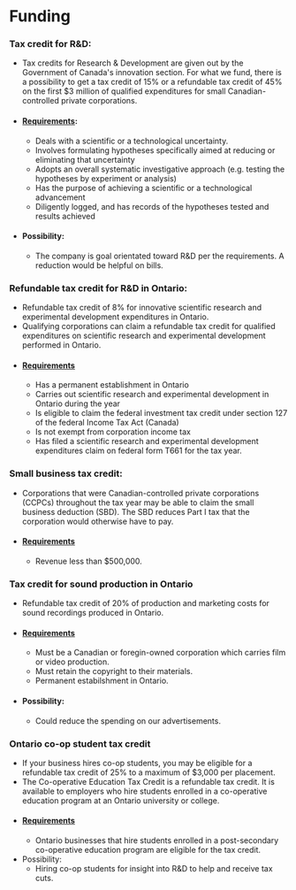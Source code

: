 # Funding

### Tax credit for R&D:
* Tax credits for Research & Development are given out by the Government of Canada's innovation section. For what we fund, there is a possibility to get a tax credit of 15% or a refundable tax credit of 45% on the first $3 million of qualified expenditures for small Canadian-controlled private corporations.
* #### [Requirements](https://www.ic.gc.ca/app/scr/innovation/list-liste/1c1e0cc431cb4255;jsessionid=0001POJ7p6EDG2b-1H5VstVkjtX:-1A04L47#drop-1029):
  * Deals with a scientific or a technological uncertainty.
  * Involves formulating hypotheses specifically aimed at reducing or eliminating that uncertainty
  * Adopts an overall systematic investigative approach (e.g. testing the hypotheses by experiment or analysis)
  * Has the purpose of achieving a scientific or a technological advancement
  * Diligently logged, and has records of the hypotheses tested and results achieved
* #### Possibility:
    * The company is goal orientated toward R&D per the requirements. A reduction would be helpful on bills.
### Refundable tax credit for R&D in Ontario:
* Refundable tax credit of 8% for innovative scientific research and experimental development expenditures in Ontario.
* Qualifying corporations can claim a refundable tax credit for qualified expenditures on scientific research and experimental development performed in Ontario.
* #### [Requirements](https://www.fin.gov.on.ca/en/credit/oitc/index.html)
    * Has a permanent establishment in Ontario
    * Carries out scientific research and experimental development in Ontario during the year
    * Is eligible to claim the federal investment tax credit under section 127 of the federal Income Tax Act (Canada)
    * Is not exempt from corporation income tax
    * Has filed a scientific research and experimental development expenditures claim on federal form T661 for the tax year.
### Small business tax credit:
* Corporations that were Canadian-controlled private corporations (CCPCs) throughout the tax year may be able to claim the small business deduction (SBD). The SBD reduces Part I tax that the corporation would otherwise have to pay.
* #### [Requirements](https://www.canada.ca/en/revenue-agency/services/forms-publications/publications/t4012/t2-corporation-income-tax-guide-chapter-4-page-4-t2-returnhtml#P2862_20825)
    * Revenue less than $500,000.
### Tax credit for sound production in Ontario
* Refundable tax credit of 20% of production and marketing costs for sound recordings produced in Ontario.
* #### [Requirements](http://www.omdc.on.ca/film_and_tv/tax_credits/OPSTC.htm)
    * Must be a Canadian or foregin-owned corporation which carries film or video production.
    * Must retain the copyright to their materials.
    * Permanent estabilshment in Ontario.
* #### Possibility:
    * Could reduce the spending on our advertisements.
### Ontario co-op student tax credit
* If your business hires co-op students, you may be eligible for a refundable tax credit of 25% to a maximum of $3,000 per placement.
* The Co-operative Education Tax Credit is a refundable tax credit. It is available to employers who hire students enrolled in a co-operative education program at an Ontario university or college.
* #### [Requirements](https://www.fin.gov.on.ca/en/credit/cetc/index.html)
    * Ontario businesses that hire students enrolled in a post-secondary co-operative education program are eligible for the tax credit.
* Possibility:
    * Hiring co-op students for insight into R&D to help and receive tax cuts.
